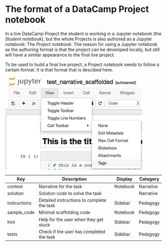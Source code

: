 The format of a DataCamp Project notebook
=========================================

In a live DataCamp Project the student is working in a Jupyter notebook (the *Student notebook*), but the whole Projects is also authored as a Jupyter notebook: The *Project notebook*. The reason for using a Jupyter notebook as the authoring format is that the project can be developed locally, but still will have a similar appearance to the final live project. 

To be used to build a final live project, a Project notebook needs to follow a certain format. It is that format that is descibed here.

![](media/jupyter_tags.png)







| **Key**      | **Description**                            | **Display** | **Category** |
|--------------|--------------------------------------------|-------------|--------------|
| context      | Narrative for the task                     | Notebook    | Narrative    |
| solution     | Solution code to solve the task            |             | Narrative    |
| instructions | Detailed instructions to complete the task | Sidebar     | Pedagogy     |
| sample\_code | Minimal scaffolding code                   | Notebook    | Pedagogy     |
| hint         | Help for the user when they get stuck      | Sidebar     | Pedagogy     |
| tests        | Check if the user has completed the task   | Sidebar     | Pedagogy     |